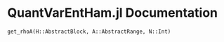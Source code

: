 # QuantVarEntHam.jl Documentation

```@docs
get_rhoA(H::AbstractBlock, A::AbstractRange, N::Int)
```